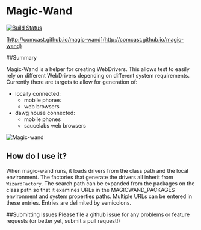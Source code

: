 Magic-Wand
==========
[![Build Status](https://travis-ci.org/Comcast/magic-wand.svg)](https://travis-ci.org/Comcast/magic-wand)

[http://comcast.github.io/magic-wand](http://comcast.github.io/magic-wand)

##Summary

Magic-Wand is a helper for creating WebDrivers.  This allows test to easily rely on different WebDrivers depending on different system requirements.  Currently there are targets to allow for generation of:

 - locally connected:
   - mobile phones
   - web browsers
 - dawg house connected:
   - mobile phones
   - saucelabs web browsers

![Magic-wand](http://comcast.github.io/magic-wand/images/magic-wand-shield.png)

## How do I use it?
When magic-wand runs, it loads drivers from the class path and the local environment.  The factories that generate the drivers all inherit from `WizardFactory`.  The search path can be expanded from the packages on the class path so that it examines URLs in the MAGICWAND_PACKAGES environment and system properties paths.  Multiple URLs can be entered in these entries.  Entries are delimited by semicolons.

##Submitting Issues
Please file a github issue for any problems or feature requests (or better yet, submit a pull request!)
